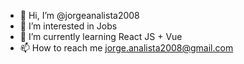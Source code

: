 - 👋 Hi, I’m @jorgeanalista2008
- 👀 I’m interested in Jobs
- 🌱 I’m currently learning React JS + Vue 
- 📫 How to reach me jorge.analista2008@gmail.com

<!---
jorgeanalista2008/jorgeanalista2008 is a ✨ special ✨ repository because its `README.md` (this file) appears on your GitHub profile.
You can click the Preview link to take a look at your changes.
--->
